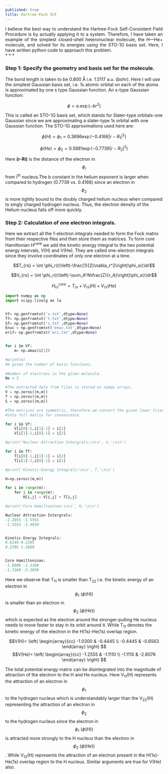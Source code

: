 ```yaml
---
published: true
title: Hartree-Fock SCF
---
```

<div style="text-align: justify"> I believe the best way to understand the Hartree-Fock Self-Consistent Field Procedure is by actually applying it to a system. Therefore, I have taken an example of the simplest closed-shell heteronuclear molecule, the H—He+ molecule, and solved for its energies using the STO-1G basis set. Here, I have written python code to approach this problem.</div>
* * *

### Step 1: Specify the geometry and basis set for the molecule.


The bond length is taken to be 0.800 Å i.e. 1.5117 a.u. (bohr). Here I will use the simplest Gaussian basis set, i.e. 1s atomic orbital on each of the atoms is approximated by one s type Gaussian function. An s-type Gaussian function: 

$$\phi=a.\exp(-br^2)$$

This is called an STO-1G basis set, which stands for Slater-type orbitals-one Gaussian since we are approximating a slater-type 1s orbital with one Gaussian function. The STO-1G approximations used here are: 

$$\phi(H)=\phi_1=0.3696 \exp(-0.4166 |r-R_1|^2)$$

$$\phi(He)=\phi_2=0.5881 \exp(-0.7739 |r-R_2|^2)$$

Here **(r-Ri)** is the distance of the electron in $$\phi_i$$ from i<sup>th</sup> nucleus.The b constant in the helium exponent is larger when compared to hydrogen (0.7739 vs. 0.4166) since an electron in $$\phi_2$$ is more tightly bound to the doubly charged helium nucleus when compared to singly charged hydrogen nucleus. Thus, the electron density of the Helium nucleus falls off more quickly.

### Step 2: Calculation of one electron integrals.

Here we extract all the 1-electron integrals needed to form the Fock matrix from their respective files and then store them as matrices. To form core Hamiltonian H<sup>core</sup> we add the kinetic energy integral to the two potential energy intervals, V(H) and V(He). 
They are called one-electron integrals since they involve coordinates of only one electron at a time. 

$$T_{rs} = \int \phi_r(r)\left(-\frac{1}{2}\nabla_r^2\right)\phi_s(r)dr$$

$$V_{rs} = \int \phi_r(r)\left(-\sum_A^N\frac{Z}{r_A}\right)\phi_s(r)dr$$

$$H^{core}_{rs} =T_{rs} + V_{rs}(H) +V_{rs}(He)$$

```python
import numpy as np
import scipy.linalg as la


Vf= np.genfromtxt('v.txt',dtype=None)
Tf= np.genfromtxt('t.txt',dtype=None)
Sf= np.genfromtxt('s.txt',dtype=None)
Enuc = np.genfromtxt('enuc.txt',dtype=None)
erif= np.genfromtxt('eri.txt',dtype=None)


for i in Vf:
    m= np.amax(i[1])

#print(m)
#m gives the number of basis functions.
    
#Number of electrons in the given molecule.
Ne = 2

#The extracted data from files is stored as numpy arrays.
V = np.zeros((m,m))
T = np.zeros((m,m))
S = np.zeros((m,m))

#The matrices are symmetric, therefore we convert the given lower triangular matrix
#into full matrix for convenience.

for i in Vf: 
    V[i[0]-1,i[1]-1] = i[2]
    V[i[1]-1,i[0]-1] = i[2]

#print('Nuclear Attraction Intergrals:\n\n', V,'\n\n')

for i in Tf: 
    T[i[0]-1,i[1]-1] = i[2]
    T[i[1]-1,i[0]-1] = i[2]

#print('Kinetic-Energy Integrals:\n\n', T,'\n\n')

H=np.zeros((m,m))

for i in range(m):    
    for j in range(m): 
        H[i,j] = V[i,j] + T[i,j] 

#print('Core Hamiltoninan:\n\n', H,'\n\n')  
```

```python
Nuclear Attraction Intergrals:
-2.2855 -1.5555
-1.5555 -3.4639


Kinetic-Energy Integrals:
0.6249 0.2395
0.2395 1.1609


Core Hamiltoninan:
-1.6606 -1.3160
-1.3160 -2.3030
```

Here we observe that T<sub>11</sub> is smaller than T<sub>22</sub> i.e. the kinetic energy of an electron in $$\phi_1 \:(\phi(H))$$ is smaller than an electron in $$\phi_2 \:(\phi(He))$$ which is expected as the electron around the stronger-pulling He nucleus needs to move faster to stay in its orbit around it. While T<sub>11</sub> denotes the kinetic energy of the electron in the H(1s)-He(1s) overlap region. 

$$V(H)= \left( \begin{array}{cc} -1.0300 & -0.4445 \\ -0.4445 & -0.6563 \end{array} \right) $$
$$V(He)= \left( \begin{array}{cc} -1.2555 & -1.1110 \\ -1.1110 & -2.8076 \end{array} \right) $$

The total potential energy matrix can be disintegrated into the magnitude of attraction of the electron to the H and He nucleus. Here V<sub>11</sub>(H) represents the attraction of an electron in $$\phi_1$$ to the hydrogen nucleus which is understandably larger than the V<sub>22</sub>(H) representing the attraction of an electron in $$\phi_2$$ to the hydrogen nucleus since the electron in $$\phi_1 \:(\phi(H))$$ is attracted more strongly to the H nucleus than the electron in $$\phi_2 \:(\phi(He))$$. While V<sub>12</sub>(H) represents the attraction of an electron present in the H(1s)-He(1s) overlap region to the H nucleus. Similar arguments are true for V(He) also. 


